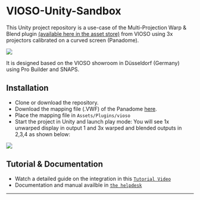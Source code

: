 # VIOSO-Unity-Sandbox

This Unity project repository is a use-case of the Multi-Projection Warp & Blend plugin <a href="https://assetstore.unity.com/packages/tools/integration/multi-projection-integration-for-blending-and-warping-166403">(available here in the asset store)</a> from VIOSO using 3x projectors calibrated on a curved screen (Panadome).

![](https://github.com/Ahmed-jerbi/VIOSO-Unity-Sandbox/blob/master/Assets/Pictures/Capture.JPG)

It is designed based on the VIOSO showroom in Düsseldorf (Germany) using Pro Builder and SNAPS.



## Installation
- Clone or download the repository.
- Download the mapping file (.VWF) of the Panadome <a href="https://vioso-my.sharepoint.com/:u:/p/jerbi_ahmed/EQ7_WsvvhUNHn-RLiYtCk-8BfYnhjK_5IKEx80y2LPCsKA?e=5hxZK4" target="_blank">here</a>.
- Place the mapping file in `Assets/Plugins/vioso` 
- Start the project in Unity and launch play mode: You will see 1x unwarped display in output 1 and 3x warped and blended outputs in 2,3,4 as shown below:

![](https://github.com/Ahmed-jerbi/VIOSO-Unity-Sandbox/blob/master/Assets/Pictures/output.JPG)

## Tutorial & Documentation

- Watch a detailed guide on the integration in this <a href="https://youtu.be/CA9n_h80oxk" target="_blank">`Tutorial Video`</a>
- Documentation and manual availble in <a href="https://helpdesk.vioso.com/documentation/integrate-3d-engines/unity/" target="_blank">`the helpdesk`</a>

---
